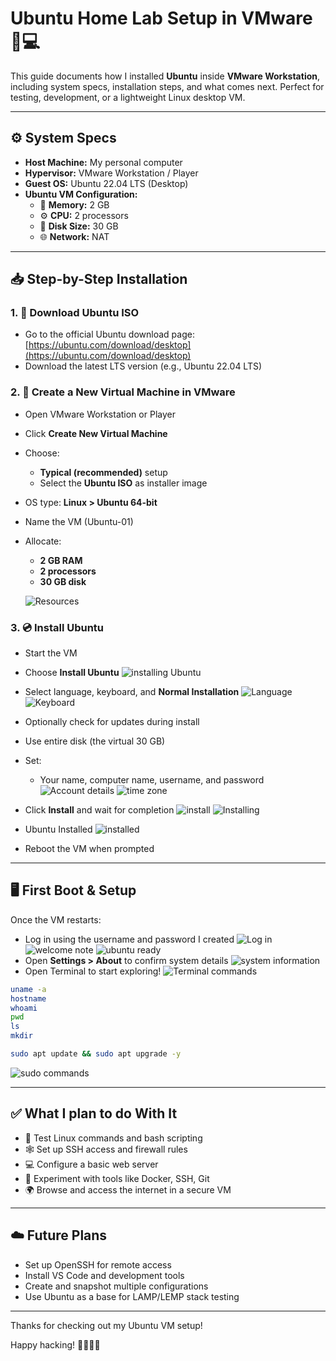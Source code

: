 # Ubuntu Home Lab Setup in VMware 🐧💻

This guide documents how I installed **Ubuntu** inside **VMware Workstation**, including system specs, installation steps, and what comes next. Perfect for testing, development, or a lightweight Linux desktop VM.

---

## ⚙️ System Specs

- **Host Machine:** My personal computer
- **Hypervisor:** VMware Workstation / Player
- **Guest OS:** Ubuntu 22.04 LTS (Desktop)
- **Ubuntu VM Configuration:**
  - 🧠 **Memory:** 2 GB
  - ⚙️ **CPU:** 2 processors
  - 💾 **Disk Size:** 30 GB
  - 🌐 **Network:** NAT

---

## 📥 Step-by-Step Installation

### 1. 🔽 Download Ubuntu ISO
- Go to the official Ubuntu download page:  
  [https://ubuntu.com/download/desktop](https://ubuntu.com/download/desktop)
- Download the latest LTS version (e.g., Ubuntu 22.04 LTS)

### 2. 🧱 Create a New Virtual Machine in VMware
- Open VMware Workstation or Player
- Click **Create New Virtual Machine**
- Choose:
  - **Typical (recommended)** setup
  - Select the **Ubuntu ISO** as installer image
- OS type: **Linux > Ubuntu 64-bit**
- Name the VM (Ubuntu-01)
- Allocate:
  - **2 GB RAM**
  - **2 processors**
  - **30 GB disk**

  ![Resources](images/02-resources.png)

### 3. 💿 Install Ubuntu
- Start the VM
- Choose **Install Ubuntu**
![installing Ubuntu](images/03-installing-ubuntu.png)
- Select language, keyboard, and **Normal Installation**
![Language](images/05-language.png)
![Keyboard](images/06-keyboard.png)

- Optionally check for updates during install
- Use entire disk (the virtual 30 GB)
- Set:
  - Your name, computer name, username, and password
  ![Account details](images/08-create-account.png)
  ![time zone](images/09-time-zone.png)

- Click **Install** and wait for completion
   ![install](images/10-install.png)
   ![Installing](images/11-installing-the-system.png)
- Ubuntu Installed
![installed](images/12-installed.png)
- Reboot the VM when prompted

---

## 🖥️ First Boot & Setup

Once the VM restarts:
- Log in using the username and password I created
![Log in](images/13-log-in.png)
![welcome note](images/14-welcome-Note.png)
![ubuntu ready](images/15-ubuntu-ready.png)
- Open **Settings > About** to confirm system details
![system information](images/16-about-system.png)
- Open Terminal to start exploring!
![Terminal commands](images/17-terminal-commands.png)
```bash
uname -a
hostname
whoami
pwd
ls
mkdir
```

```bash
sudo apt update && sudo apt upgrade -y
```
![sudo commands](images/18-sudo-apt-update.png)

---

## ✅ What I plan to do With It

* 🧪 Test Linux commands and bash scripting
* 🕸 Set up SSH access and firewall rules
* 💻 Configure a basic web server
* 🔐 Experiment with tools like Docker, SSH, Git
* 🌍 Browse and access the internet in a secure VM

---

## ☁️ Future Plans

* Set up OpenSSH for remote access
* Install VS Code and development tools
* Create and snapshot multiple configurations
* Use Ubuntu as a base for LAMP/LEMP stack testing

---

Thanks for checking out my Ubuntu VM setup!

Happy hacking! 🧑‍💻🐧✨

